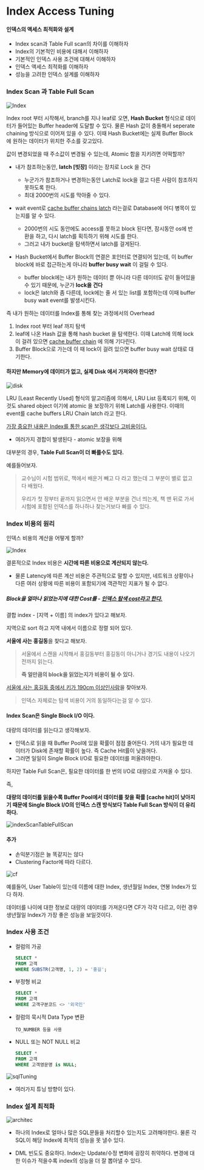 # Index Access Tuning

#### 인덱스의 액세스 최적화와 설계

- Index scan과 Table Full scan의 차이를 이해하자
- Index의 기본적인 비용에 대해서 이해하자
- 기본적인 인덱스 사용 조건에 대해서 이해하자
- 인덱스 액세스 최적화를 이해하자
- 성능을 고려한 인덱스 설계를 이해하자



### Index Scan 과 Table Full Scan

![Index](./img/IndexAcces/Index.png) 

Index root 부터 시작해서, branch를 지나 leaf로 오면, **Hash Bucket** 형식으로 데이터가 들어있는 Buffer header에 도달할 수 있다. 물론 Hash 값이 충돌해서 seperate chaining 방식으로 이어져 있을 수 있다. 이때 Hash Bucket에는 실제 Buffer Block에 원하는 데이터가 위치한 주소를 갖고있다.

값이 변경되었을 때 주소값이 변경될 수 있는데, Atomic 함을 지키려면 어떡할까?

- 내가 참조하는동안, **latch [빗장]** 이라는 장치로 Lock 을 건다
  - 누군가가 참조하거나 변경하는동안 Latch로 lock을 걸고 다른 사람이 참조하지 못하도록 한다.
  - 최대 2000번의 시도를 막아줄 수 있다.
- wait event로 <u>cache buffer chains latch</u> 라는걸로 Database에 어디 병목이 있는지를 알 수 있다.
  - 2000번의 시도 동안에도 access를 못하고 block 된다면, 잠시동안 os에 반환을 하고, 다시 latch를 획득하기 위해 시도를 한다.
  - 그러고 내가 bucket을 탐색하면서 latch를 걸게된다.

- Hash Bucket에서 Buffer Block의 연결은 포인터로 연결되어 있는데, 이 buffer block에 바로 접근하는게 아니라 **buffer busy wait** 이 걸릴 수 있다.
  - buffer block에는 내가 원하는 데이터 뿐 아니라 다른 데이터도 같이 들어있을 수 있기 때문에, 누군가 **lock을 건다**
  - lock은 latch와 좀 다른데, lock에는 줄 서 있는 list를 포함하는데 이때 buffer busy wait event를 발생시킨다.



즉 내가 원하는 데이터를 Index를 통해 찾는 과정에서의 Overhead

1. Index root 부터 leaf 까지 탐색
2. leaf에 나온 Hash 값을 통해 hash bucket 을 탐색한다. 이때 Latch에 의해 lock이 걸려 있으면 <u>cache buffer chain</u> 에 의해 기다린다.
3. Buffer Block으로 가는데 이 때 lock이 걸려 있으면 buffer busy wait 상태로 대기한다.



#### 하지만 Memory에 데이터가 없고, 실제 Disk 에서 가져와야 한다면?

![disk](./img/IndexAcces/disk.png)

LRU [Least Recently Used] 형식의 알고리즘에 의해서, LRU List 등록되기 위해, 이 것도 shared object 이기에 atomic 을 보장하기 위해 Latch를 사용한다. 이때의 event를 cache buffers LRU Chain latch 라고 한다.



<u>가장 중요한 내용은 Index를 통한 scan은 생각보다 고비용이다.</u>

- 여러가지 경합이 발생된다 - atomic 보장을 위해



대부분의 경우, **Table Full Scan이 더 빠를수도 있다.**

예를들어보자.

> 교수님이 시험 범위로, 책에서 배운거 빼고 다 라고 했는데 그 부분이 별로 없고 다 배웠다.
>
> 우리가 첫 장부터 끝까지 읽으면서 안 배운 부분을 건너 띄는게, 책 맨 뒤로 가서 시험에 포함된 인덱스를 하나하나 찾는거보다 빠를 수 있다.



### Index 비용의 원리

인덱스 비용의 계산을 어떻게 할까?

![Index](./img/IndexAcces/IndexCost.png)

결론적으로 Index 비용은 **시간에 따른 비용으로 계산되지 않는다.**

- 물론 Latency에 따른 계산 비용은 주관적으로 말할 수 있지만, 네트워크 상황이나 다른 여러 상황에 따른 비용이 포함되기에 객관적인 지표가 될 수 없다.

##### Block을 얼마나 읽었는지에 대한 Cost를 - <u>인덱스 탐색 cost라고 한다.</u>



결합 index - [지역 + 이름] 의 index가 있다고 해보자.

지역으로 sort 하고 지역 내에서 이름으로 정렬 되어 있다.

**서울에 사는 홍길동**을 찾다고 해보자.

> 서울에서 스캔을 시작해서 홍길동부터 홍길동이 아니거나 경기도 내용이 나오기 전까지 읽는다.
>
> **즉 얼만큼의 block을 읽었는지가 비용이 될 수 있다.**

<u>서울에 사는 홍길동 중에서 키가 190cm 이상인사람</u>을 찾아보자.

> 인덱스 자체로는 탐색 비용이 거의 동일하다는걸 알 수 있다.



#### Index Scan은 Single Block I/O 이다.

대량의 데이터를 읽는다고 생각해보자.

- 인덱스로 읽을 때 Buffer Pool에 있을 확률이 점점 줄어든다. 거의 내가 필요한 데이터가 Disk에 존재할 확률이 높다. 즉 Cache Hit률이 낮을꺼다.
- 그러면 일일이 Single Block I/O로 필요한 데이터를 퍼올려야한다.

하지만 Table Full Scan은, 필요한 데이터를 한 번의 I/O로 대량으로 가져올 수 있다.

즉,

**대량의 데이터를 읽을수록 Buffer Pool에서 데이터를 찾을 확률 [cache hit]이 낮아지기 때문에 Single Block I/O의 인덱스 스캔 방식보다 Table Full Scan 방식이 더 유리하다.**

![indexScanTableFullScan](./img/IndexAcces/indexScanTableFullScan.png)



#### **추가**

- 손익분기점은 늘 똑같지는 않다
- Clustering Factor에 따라 다르다.

![cf](./img/IndexAcces/cf.png)

예를들어, User Table이 있는데 이름에 대한 Index, 생년월일 Index, 연봉 Index가 있다 하자.

데이터를 나이에 대한 정보로 대량의 데이터를 가져온다면 CF가 각각 다르고, 이런 경우 생년월일 Index가 가장 좋은 성능을 보일것이다.





### Index 사용 조건

- 컬럼의 가공

  ```sql
  SELECT *
  FROM 고객
  WHERE SUBSTR(고객명, 1, 2) = '홍길';
  ```

  

- 부정형 비교

  ```sql
  SELECT * 
  FROM 고객
  WHERE 고객구분코드 <> '외국인'
  ```

  

- 컬럼의 묵시적 Data Type 변환

  ```
  TO_NUMBER 등을 사용
  ```

  

- NULL 또는 NOT NULL 비교

  ```sql
  SELECT *
  FROM 고객
  WHERE 고객영문명 is NULL;
  ```

![sqlTuning](img/IndexAcces/sqlTuning.png)

- 여러가지 튜닝 방향이 있다.



### Index 설계 최적화

![architec](./img/IndexAcces/architec.png)

- 하나의 Index로 얼마나 많은 SQL문들을 처리할수 있는지도 고려해야한다. 물론 각 SQL이 해당 Index에 최적의 성능을 못 낼수 있다.

- DML 빈도도 중요하다. Index는 Update/수정 변화에 굉장히 취약하다. 변경에 대한 이슈가 적을수록 index의 성능을 더 잘 뽑아낼 수 있다.


